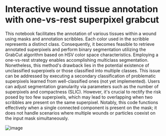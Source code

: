 # Interactive wound tissue annotation with one-vs-rest superpixel grabcut

This notebook facilitates the annotation of various tissues within a wound using masks and annotation scribbles. Each color used in the scribble represents a distinct class. Consequently, it becomes feasible to retrieve annotated superpixels and perform binary segmentation utilizing the GrabCut algorithm based on HSV color space characteristics. Employing a one-vs-rest strategy enables accomplishing multiclass segmentation. Nonetheless, this method's drawback lies in the potential existence of unclassified superpixels or those classified into multiple classes. This issue can be addressed by executing a secondary classification of problematic superpixels learned from well-classified ones (not yet implemented). Users can adjust segmentation granularity via parameters such as the number of superpixels and compactness (SLIC). However, it's crucial to rectify the risk posed by too few superpixels, which may lead to overlapping when two scribbles are present on the same superpixel. Notably, this code functions effectively when a single connected component is present on the mask; it does not handle scenarios where multiple wounds or particles coexist on the input mask simultaneously.

![image](https://github.com/Le0Dev/interactive_wound_tissue_annotation/assets/39364891/acf1ba84-c4ab-4f41-a89b-5b3de7a90464)
